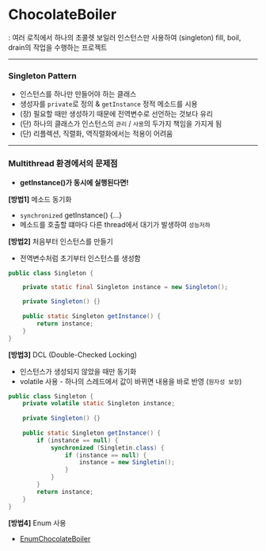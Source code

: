 # ChocolateBoiler
: 여러 로직에서 하나의 초콜렛 보일러 인스턴스만 사용하여 (singleton) 
fill, boil, drain의 작업을 수행하는 프로젝트

---

### Singleton Pattern
* 인스턴스를 하나만 만들어야 하는 클래스
* 생성자를 `private`로 정의 & `getInstance` 정적 메소드를 시용
* (장) 필요할 때만 생성하기 때문에 전역변수로 선언하는 것보다 유리
* (단) 하나의 클래스가 인스턴스의 `관리` / `사용`의 두가지 책임을 가지게 됨
* (단) 리플렉션, 직렬화, 역직렬화에서는 적용이 어려움

---

### Multithread 환경에서의 문제점
* **getInstance()가 동시에 실행된다면!**

**[방법1]** 메소드 동기화
* `synchronized` getInstance() {...}
* 메소드를 호출할 떄마다 다른 thread에서 대기가 발생하여 `성능저하`

**[방법2]** 처음부터 인스턴스를 만들기
* 전역변수처럼 초기부터 인스턴스를 생성함
```java
public class Singleton {

    private static final Singleton instance = new Singleton();

    private Singleton() {}
    
    public static Singleton getInstance() {
        return instance;
    }
}
```

**[방법3]** DCL (Double-Checked Locking)
* 인스턴스가 생성되지 않았을 때만 동기화
* volatile 사용 - 하나의 스레드에서 값이 바뀌면 내용을 바로 반영 (`원자성 보장`)
```java
public class Singleton {
    private volatile static Singleton instance;
    
    private Singleton() {}
    
    public static Singleton getInstance() {
        if (instance == null) {
            synchronized (Singletin.class) {
                if (instance == null) {
                    instance = new Singletin();
                }
            }
        }
        return instance;
    }
}
```

**[방법4]** Enum 사용
* [EnumChocolateBoiler](EnumChocolateBoiler.java)
